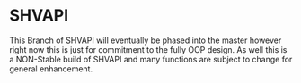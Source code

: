 # SHVAPI

This Branch of SHVAPI will eventually be phased into the master however right now this is just for commitment to the fully OOP design.
As well this is a NON-Stable build of SHVAPI and many functions are subject to change for general enhancement.
